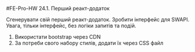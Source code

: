 #FE-Pro-HW 24.1. Перший реакт-додаток

Сгенерувати свій перший реакт-додаток. Зробити інтерфейс для SWAPI. Увага, тільки інтерфейс, без логіки запитів та подій.

1. Використати bootstrap через CDN
2. За потреби свого набору стилів, додати їх через CSS файл
